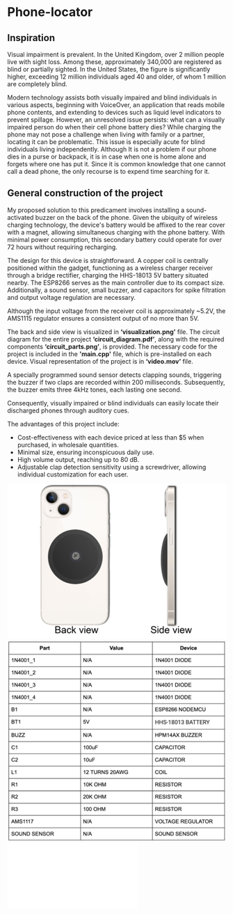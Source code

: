 # Phone-locator

## Inspiration
Visual impairment is prevalent. In the United Kingdom, over 2 million people live with sight loss. Among these, approximately 340,000 are registered as blind or partially sighted. In the United States, the figure is significantly higher, exceeding 12 million individuals aged 40 and older, of whom 1 million are completely blind.

Modern technology assists both visually impaired and blind individuals in various aspects, beginning with VoiceOver, an application that reads mobile phone contents, and extending to devices such as liquid level indicators to prevent spillage. However, an unresolved issue persists: what can a visually impaired person do when their cell phone battery dies? While charging the phone may not pose a challenge when living with family or a partner, locating it can be problematic. This issue is especially acute for blind individuals living independently. Although It is not a problem if our phone dies in a purse or backpack, it is in case when one is home alone and forgets where one has put it. Since it is common knowledge that one cannot call a dead phone, the only recourse is to expend time searching for it. 

## General construction of the project
My proposed solution to this predicament involves installing a sound-activated buzzer on the back of the phone. Given the ubiquity of wireless charging technology, the device's battery would be affixed to the rear cover with a magnet, allowing simultaneous charging with the phone battery. With minimal power consumption, this secondary battery could operate for over 72 hours without requiring recharging.

The design for this device is straightforward. A copper coil is centrally positioned within the gadget, functioning as a wireless charger receiver through a bridge rectifier, charging the HHS-18013 5V battery situated nearby. The ESP8266 serves as the main controller due to its compact size. Additionally, a sound sensor, small buzzer, and capacitors for spike filtration and output voltage regulation are necessary.

Although the input voltage from the receiver coil is approximately ~5.2V, the AMS1115 regulator ensures a consistent output of no more than 5V. 

The back and side view is visualized in **‘visualization.png’** file. The circuit diagram for the entire project **‘circuit_diagram.pdf’**, along with the required components **‘circuit_parts.png’**, is provided. The necessary code for the project is included in the **'main.cpp'** file, which is pre-installed on each device. 
Visual representation of the project is in **‘video.mov’** file.

A specially programmed sound sensor detects clapping sounds, triggering the buzzer if two claps are recorded within 200 milliseconds. Subsequently, the buzzer emits three 4kHz tones, each lasting one second. 

Consequently, visually impaired or blind individuals can easily locate their discharged phones through auditory cues.

The advantages of this project include:
- Cost-effectiveness with each device priced at less than $5 when purchased, in wholesale quantities.
- Minimal size, ensuring inconspicuous daily use.
- High volume output, reaching up to 80 dB.
- Adjustable clap detection sensitivity using a screwdriver, allowing individual customization for each user.

![Visaulization](/visualization.png)
![Circuit parts](/circuit_parts.png)
![Circuit diagram](/circuit_diagram.pdf)

